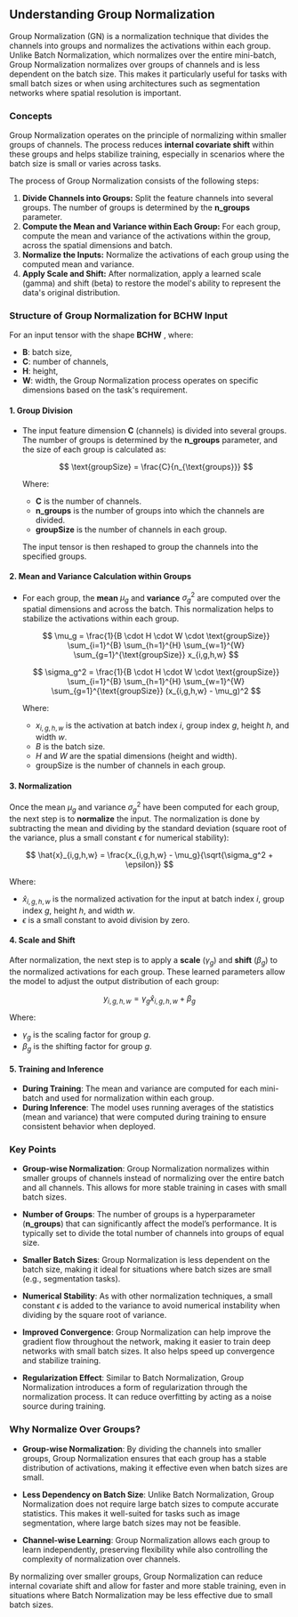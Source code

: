 ## Understanding Group Normalization

Group Normalization (GN) is a normalization technique that divides the channels into groups and normalizes the activations within each group. Unlike Batch Normalization, which normalizes over the entire mini-batch, Group Normalization normalizes over groups of channels and is less dependent on the batch size. This makes it particularly useful for tasks with small batch sizes or when using architectures such as segmentation networks where spatial resolution is important.

### Concepts

Group Normalization operates on the principle of normalizing within smaller groups of channels. The process reduces **internal covariate shift** within these groups and helps stabilize training, especially in scenarios where the batch size is small or varies across tasks.

The process of Group Normalization consists of the following steps:

1. **Divide Channels into Groups:** Split the feature channels into several groups. The number of groups is determined by the **n_groups** parameter.
2. **Compute the Mean and Variance within Each Group:** For each group, compute the mean and variance of the activations within the group, across the spatial dimensions and batch.
3. **Normalize the Inputs:** Normalize the activations of each group using the computed mean and variance.
4. **Apply Scale and Shift:** After normalization, apply a learned scale (gamma) and shift (beta) to restore the model's ability to represent the data's original distribution.

### Structure of Group Normalization for BCHW Input

For an input tensor with the shape **BCHW** , where:
- **B**: batch size,
- **C**: number of channels,
- **H**: height,
- **W**: width,
the Group Normalization process operates on specific dimensions based on the task's requirement.

#### 1. Group Division

- The input feature dimension **C** (channels) is divided into several groups. The number of groups is determined by the **n_groups** parameter, and the size of each group is calculated as:
  
  $$
  \text{groupSize} = \frac{C}{n_{\text{groups}}}
  $$

  Where:
  - **C** is the number of channels.
  - **n_groups** is the number of groups into which the channels are divided.
  - **groupSize** is the number of channels in each group.

  The input tensor is then reshaped to group the channels into the specified groups.

#### 2. Mean and Variance Calculation within Groups

- For each group, the **mean** $\mu_g$ and **variance** $\sigma_g^2$ are computed over the spatial dimensions and across the batch. This normalization helps to stabilize the activations within each group.
  
  $$ 
  \mu_g = \frac{1}{B \cdot H \cdot W \cdot \text{groupSize}} \sum_{i=1}^{B} \sum_{h=1}^{H} \sum_{w=1}^{W} \sum_{g=1}^{\text{groupSize}} x_{i,g,h,w}
  $$

  $$
  \sigma_g^2 = \frac{1}{B \cdot H \cdot W \cdot \text{groupSize}} \sum_{i=1}^{B} \sum_{h=1}^{H} \sum_{w=1}^{W} \sum_{g=1}^{\text{groupSize}} (x_{i,g,h,w} - \mu_g)^2
  $$

  Where:
  - $x_{i,g,h,w}$ is the activation at batch index $i$, group index $g$, height $h$, and width $w$.
  - $B$ is the batch size.
  - $H$ and $W$ are the spatial dimensions (height and width).
  - $\text{groupSize}$ is the number of channels in each group.

#### 3. Normalization

Once the mean $\mu_g$ and variance $\sigma_g^2$ have been computed for each group, the next step is to **normalize** the input. The normalization is done by subtracting the mean and dividing by the standard deviation (square root of the variance, plus a small constant $\epsilon$ for numerical stability):

$$
\hat{x}_{i,g,h,w} = \frac{x_{i,g,h,w} - \mu_g}{\sqrt{\sigma_g^2 + \epsilon}}
$$

Where:
- $\hat{x}_{i,g,h,w}$ is the normalized activation for the input at batch index $i$, group index $g$, height $h$, and width $w$.
- $\epsilon$ is a small constant to avoid division by zero.

#### 4. Scale and Shift

After normalization, the next step is to apply a **scale** ($\gamma_g$) and **shift** ($\beta_g$) to the normalized activations for each group. These learned parameters allow the model to adjust the output distribution of each group:

$$
y_{i,g,h,w} = \gamma_g \hat{x}_{i,g,h,w} + \beta_g
$$

Where:
- $\gamma_g$ is the scaling factor for group $g$.
- $\beta_g$ is the shifting factor for group $g$.

#### 5. Training and Inference

- **During Training**: The mean and variance are computed for each mini-batch and used for normalization within each group.
- **During Inference**: The model uses running averages of the statistics (mean and variance) that were computed during training to ensure consistent behavior when deployed.

### Key Points

- **Group-wise Normalization**: Group Normalization normalizes within smaller groups of channels instead of normalizing over the entire batch and all channels. This allows for more stable training in cases with small batch sizes.
  
- **Number of Groups**: The number of groups is a hyperparameter (**n_groups**) that can significantly affect the model’s performance. It is typically set to divide the total number of channels into groups of equal size.
  
- **Smaller Batch Sizes**: Group Normalization is less dependent on the batch size, making it ideal for situations where batch sizes are small (e.g., segmentation tasks).

- **Numerical Stability**: As with other normalization techniques, a small constant $\epsilon$ is added to the variance to avoid numerical instability when dividing by the square root of variance.

- **Improved Convergence**: Group Normalization can help improve the gradient flow throughout the network, making it easier to train deep networks with small batch sizes. It also helps speed up convergence and stabilize training.

- **Regularization Effect**: Similar to Batch Normalization, Group Normalization introduces a form of regularization through the normalization process. It can reduce overfitting by acting as a noise source during training.

### Why Normalize Over Groups?

- **Group-wise Normalization**: By dividing the channels into smaller groups, Group Normalization ensures that each group has a stable distribution of activations, making it effective even when batch sizes are small.
  
- **Less Dependency on Batch Size**: Unlike Batch Normalization, Group Normalization does not require large batch sizes to compute accurate statistics. This makes it well-suited for tasks such as image segmentation, where large batch sizes may not be feasible.

- **Channel-wise Learning**: Group Normalization allows each group to learn independently, preserving flexibility while also controlling the complexity of normalization over channels.

By normalizing over smaller groups, Group Normalization can reduce internal covariate shift and allow for faster and more stable training, even in situations where Batch Normalization may be less effective due to small batch sizes.